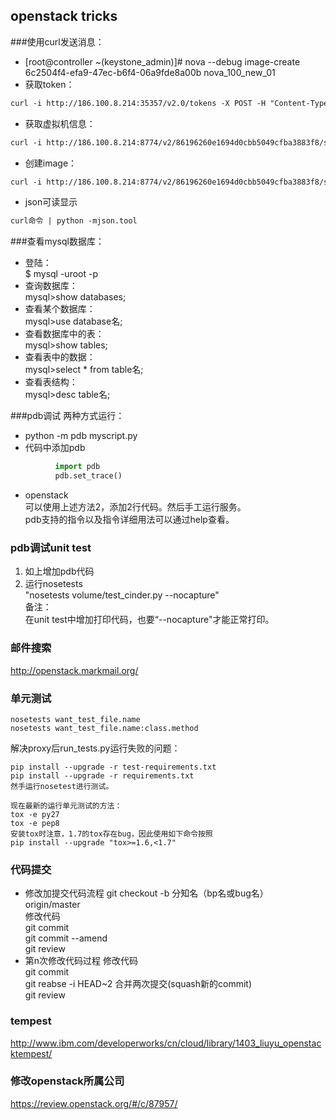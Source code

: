 openstack tricks
---

###使用curl发送消息：
+ [root@controller ~(keystone_admin)]# nova --debug image-create 6c2504f4-efa9-47ec-b6f4-06a9fde8a00b nova_100_new_01
+ 获取token：  
```xml
curl -i http://186.100.8.214:35357/v2.0/tokens -X POST -H "Content-Type: application/json" -H "Accept: application/json" -H "User-Agent: python-novaclient" -d '{"auth": {"tenantName": "admin", "passwordCredentials": {"username": "admin", "password": "admin"}}}'
```
+ 获取虚拟机信息：  
```xml
curl -i http://186.100.8.214:8774/v2/86196260e1694d0cbb5049cfba3883f8/servers/6c2504f4-efa9-47ec-b6f4-06a9fde8a00b -X GET -H "X-Auth-Project-Id: admin" -H "User-Agent: python-novaclient" -H "Accept: application/json" -H "X-Auth-Token: "
```
+ 创建image：  
```xml
curl -i http://186.100.8.214:8774/v2/86196260e1694d0cbb5049cfba3883f8/servers/6c2504f4-efa9-47ec-b6f4-06a9fde8a00b/action -X POST -H "X-Auth-Project-Id: admin" -H "User-Agent: python-novaclient" -H "Content-Type: application/json" -H "Accept: application/json" -H "X-Auth-Token: " -d '{"createImage": {"name": "nova_100_new_01", "metadata": {}}}'
```

+ json可读显示
```xml
curl命令 | python -mjson.tool
```

###查看mysql数据库：
+ 登陆：  
$ mysql -uroot -p
+ 查询数据库：  
mysql>show databases;
+ 查看某个数据库：  
mysql>use database名;
+ 查看数据库中的表：  
mysql>show tables; 
+ 查看表中的数据：  
mysql>select * from table名;
+ 查看表结构：  
mysql>desc table名;

###pdb调试
两种方式运行：
+ python -m pdb myscript.py
+ 代码中添加pdb
```python
          import pdb
          pdb.set_trace()
```
+ openstack  
可以使用上述方法2，添加2行代码。然后手工运行服务。  
pdb支持的指令以及指令详细用法可以通过help查看。

### pdb调试unit test
1. 如上增加pdb代码  
2. 运行nosetests  
   "nosetests volume/test_cinder.py --nocapture"  
备注：  
在unit test中增加打印代码，也要“--nocapture"才能正常打印。  

### 邮件搜索  
http://openstack.markmail.org/

### 单元测试  
```shell
nosetests want_test_file.name
nosetests want_test_file.name:class.method
```
解决proxy后run_tests.py运行失败的问题：  
```shell  
pip install --upgrade -r test-requirements.txt
pip install --upgrade -r requirements.txt
然手运行nosetest进行测试。
```
```
现在最新的运行单元测试的方法：
tox -e py27
tox -e pep8
安装tox时注意，1.7的tox存在bug，因此使用如下命令按照
pip install --upgrade "tox>=1.6,<1.7"
```

### 代码提交
+ 修改加提交代码流程
git checkout -b 分知名（bp名或bug名） origin/master  
修改代码  
git commit  
git commit --amend  
git review  
+ 第n次修改代码过程
修改代码  
git commit  
git reabse -i HEAD~2   合并两次提交(squash新的commit)  
git review  

### tempest
http://www.ibm.com/developerworks/cn/cloud/library/1403_liuyu_openstacktempest/

### 修改openstack所属公司  
https://review.openstack.org/#/c/87957/
